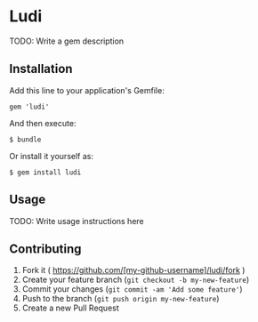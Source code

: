 # Ludi

TODO: Write a gem description

## Installation

Add this line to your application's Gemfile:

    gem 'ludi'

And then execute:

    $ bundle

Or install it yourself as:

    $ gem install ludi

## Usage

TODO: Write usage instructions here

## Contributing

1. Fork it ( https://github.com/[my-github-username]/ludi/fork )
2. Create your feature branch (`git checkout -b my-new-feature`)
3. Commit your changes (`git commit -am 'Add some feature'`)
4. Push to the branch (`git push origin my-new-feature`)
5. Create a new Pull Request
